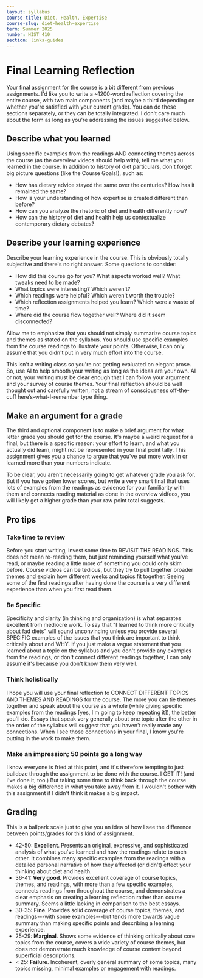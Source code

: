 ```yaml
---
layout: syllabus
course-title: Diet, Health, Expertise
course-slug: diet-health-expertise
term: Summer 2025
number: HIST 410
section: links-guides
---
```


# Final Learning Reflection
Your final assignment for the course is a bit different from previous assignments. I'd like you to write a ~1200-word reflection covering the entire course, with two main components (and maybe a third depending on whether you're satisfied with your current grade). You can do these sections separately, or they can be totally integrated. I don't care much about the form as long as you're addressing the issues suggested below.

## Describe what you learned
Using specific examples from the readings AND connecting themes across the course (as the overview videos should help with), tell me what you learned in the course. In addition to history of diet particulars, don't forget big picture questions (like the Course Goals!), such as:
- How has dietary advice stayed the same over the centuries? How has it remained the same?
- How is your understanding of how expertise is created different than before? 
- How can you analyze the rhetoric of diet and health differently now? 
- How can the history of diet and health help us contextualize contemporary dietary debates?

## Describe your learning experience
Describe your learning experience in the course. This is obviously totally subjective and there's no right answer. Some questions to consider:
- How did this course go for you? What aspects worked well? What tweaks need to be made?
- What topics were interesting? Which weren't?
- Which readings were helpful? Which weren't worth the trouble?
- Which reflection assignments helped you learn? Which were a waste of time?
- Where did the course flow together well? Where did it seem disconnected?

Allow me to emphasize that you should not simply summarize course topics and themes as stated on the syllabus. You should use specific examples from the course readings to illustrate your points. Otherwise, I can only assume that you didn't put in very much effort into the course.

This isn't a writing class so you're not getting evaluated on elegant prose. So, use AI to help smooth your writing as long as the ideas are your own. AI or not, your writing must be clear enough that I can follow your argument and your survey of course themes. Your final reflection should be well thought out and carefully written, not a stream of consciousness off-the-cuff here’s-what-I-remember type thing. 

## Make an argument for a grade
The third and optional component is to make a brief argument for what letter grade you should get for the course. It's maybe a weird request for a final, but there is a specific reason: your effort to learn, and what you actually did learn, might not be represented in your final point tally. This assignment gives you a chance to argue that you've put more work in or learned more than your numbers indicate.

To be clear, you aren't necessarily going to get whatever grade you ask for. But if you have gotten lower scores, but write a very smart final that uses lots of examples from the readings as evidence for your familiarity with them and connects reading material as done in the overview vidfeos, you will likely get a higher grade than your raw point total suggests.



## Pro tips

### Take time to review
Before you start writing, invest some time to REVISIT THE READINGS. This does not mean re-reading them, but just reminding yourself what you've read, or maybe reading a little more of something you could only skim before. Course videos can be tedious, but they try to pull together broader themes and explain how different weeks and topics fit together. Seeing some of the first readings after having done the course is a very different experience than when you first read them.


### Be Specific
Specificity and clarity (in thinking and organization) is what separates excellent from mediocre work. To say that "I learned to think more critically about fad diets" will sound unconvincing unless you provide several SPECIFIC examples of the issues that you think are important to think critically about and WHY. If you just make a vague statement that you learned about a topic on the syllabus and you don't provide any examples from the readings, or don't connect different readings together, I can only assume it's because you don't know them very well.


### Think holistically
I hope you will use your final reflection to CONNECT DIFFERENT TOPICS AND THEMES AND READINGS for the course. The more you can tie themes together and speak about the course as a whole (while giving specific examples from the readings [yes, I'm going to keep repeating it]), the better you'll do. Essays that speak very generally about one topic after the other in the order of the syllabus will suggest that you haven't really made any connections. When I see those connections in your final, I know you're putting in the work to make them.


### Make an impression; 50 points go a long way
I know everyone is fried at this point, and it's therefore tempting to just bulldoze through the assignment to be done with the course. I GET IT! (and I've done it, too.) But taking some time to think back through the course makes a big difference in what you take away from it. I wouldn't bother with this assignment if I didn't think it makes a big impact.


## Grading
This is a ballpark scale just to give you an idea of how I see the difference between points/grades for this kind of assignment.

- 42-50: **Excellent**. Presents an original, expressive, and sophisticated analysis of what you've learned and how the readings relate to each other. It combines many specific examples from the readings with a detailed personal narrative of how they affected (or didn't) effect your thinking about diet and health.
- 36-41: **Very good**. Provides excellent coverage of course topics, themes, and readings, with more than a few specific examples, connects readings from throughout the course, and demonstrates a clear emphasis on creating a learning reflection rather than course summary. Seems a little lacking in comparison to the best essays.
- 30-35: **Fine**. Provides solid coverage of course topics, themes, and readings---with some examples---but tends more towards vague summary than making specific points and describing a learning experience.
- 25-29: **Marginal**. Shows some evidence of thinking critically about core topics from the course, covers a wide variety of course themes, but does not demonstrate much knowledge of course content beyond superficial descriptions.
- < 25: **Failure**. Incoherent, overly general summary of some topics, many topics missing, minimal examples or engagement with readings.